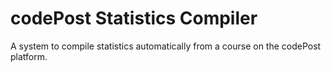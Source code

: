 # codePost Statistics Compiler

A system to compile statistics automatically from a course on the codePost platform.